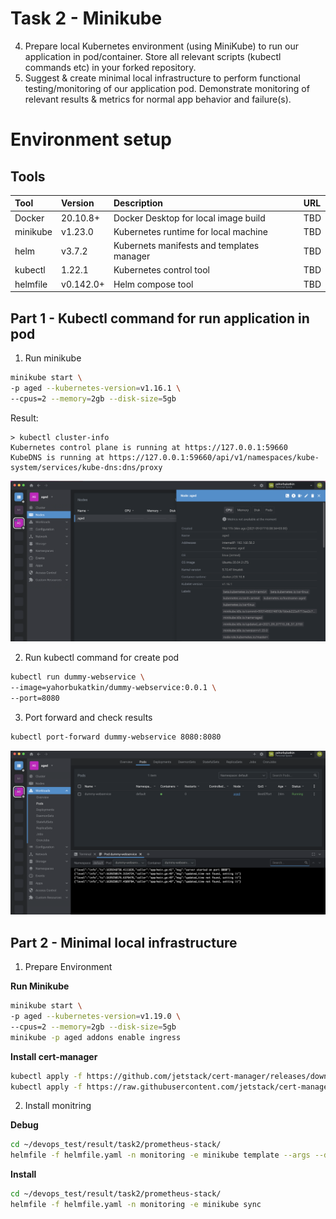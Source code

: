 # Task 2 - Minikube

4. Prepare local Kubernetes environment (using MiniKube) to run our application in pod/container. 
Store all relevant scripts (kubectl commands etc) in your forked repository.
5. Suggest & create minimal local infrastructure to perform functional testing/monitoring of our application pod.
Demonstrate monitoring of relevant results & metrics for normal app behavior and failure(s).

# Environment setup

## Tools
| Tool | Version | Description | URL |
| :--- | :------ | :---------- | :-- | 
| Docker| 20.10.8+ | Docker Desktop for local image build | TBD |
| minikube | v1.23.0 | Kubernetes runtime for local machine | TBD |
| helm | v3.7.2 | Kubernets manifests and templates manager | TBD |
| kubectl | 1.22.1 | Kubernetes control tool| TBD |
| helmfile | v0.142.0+ | Helm compose tool | TBD |

## Part 1 - Kubectl command for run application in pod

1. Run minikube
```bash
minikube start \
-p aged --kubernetes-version=v1.16.1 \
--cpus=2 --memory=2gb --disk-size=5gb
```

Result: 
```
> kubectl cluster-info
Kubernetes control plane is running at https://127.0.0.1:59660
KubeDNS is running at https://127.0.0.1:59660/api/v1/namespaces/kube-system/services/kube-dns:dns/proxy
```
![Alt text](/result/task2/images/minikube_version.png?raw=true "Kubernetes version")

2. Run kubectl command for create pod

```bash
kubectl run dummy-webservice \
--image=yahorbukatkin/dummy-webservice:0.0.1 \
--port=8080
```

3. Port forward and check results
```bash
kubectl port-forward dummy-webservice 8080:8080
```
![Alt text](/result/task2/images/port_forward.png?raw=true "Port forward")

## Part 2 - Minimal local infrastructure

1. Prepare Environment

**Run Minikube**
```bash
minikube start \
-p aged --kubernetes-version=v1.19.0 \
--cpus=2 --memory=2gb --disk-size=5gb
minikube -p aged addons enable ingress
```
**Install cert-manager**
```bash
kubectl apply -f https://github.com/jetstack/cert-manager/releases/download/v1.5.3/cert-manager.yaml
kubectl apply -f https://raw.githubusercontent.com/jetstack/cert-manager/release-0.6/deploy/manifests/00-crds.yaml
```

2. Install monitring

**Debug**
```bash
cd ~/devops_test/result/task2/prometheus-stack/
helmfile -f helmfile.yaml -n monitoring -e minikube template --args --debug
```

**Install**
```bash
cd ~/devops_test/result/task2/prometheus-stack/
helmfile -f helmfile.yaml -n monitoring -e minikube sync
```
